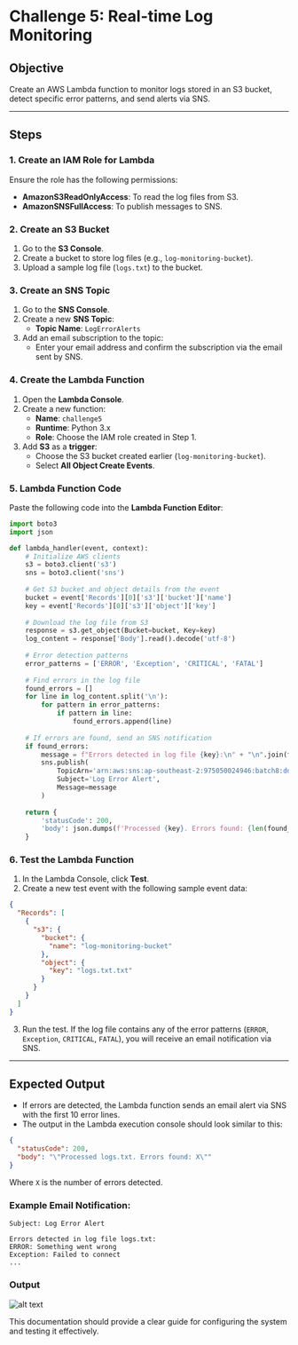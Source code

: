 # Challenge 5: Real-time Log Monitoring 

## Objective  
Create an AWS Lambda function to monitor logs stored in an S3 bucket, detect specific error patterns, and send alerts via SNS.

---

## Steps

### 1. **Create an IAM Role for Lambda**  
Ensure the role has the following permissions:
- **AmazonS3ReadOnlyAccess**: To read the log files from S3.
- **AmazonSNSFullAccess**: To publish messages to SNS.

### 2. **Create an S3 Bucket**  
1. Go to the **S3 Console**.
2. Create a bucket to store log files (e.g., `log-monitoring-bucket`).
3. Upload a sample log file (`logs.txt`) to the bucket.

### 3. **Create an SNS Topic**  
1. Go to the **SNS Console**.
2. Create a new **SNS Topic**:
   - **Topic Name**: `LogErrorAlerts`
3. Add an email subscription to the topic:
   - Enter your email address and confirm the subscription via the email sent by SNS.

### 4. **Create the Lambda Function**  
1. Open the **Lambda Console**.
2. Create a new function:
   - **Name**: `challenge5`
   - **Runtime**: Python 3.x
   - **Role**: Choose the IAM role created in Step 1.
3. Add **S3** as a **trigger**:
   - Choose the S3 bucket created earlier (`log-monitoring-bucket`).
   - Select **All Object Create Events**.

### 5. **Lambda Function Code**

Paste the following code into the **Lambda Function Editor**:

```python
import boto3
import json

def lambda_handler(event, context):
    # Initialize AWS clients
    s3 = boto3.client('s3')
    sns = boto3.client('sns')
    
    # Get S3 bucket and object details from the event
    bucket = event['Records'][0]['s3']['bucket']['name']
    key = event['Records'][0]['s3']['object']['key']
    
    # Download the log file from S3
    response = s3.get_object(Bucket=bucket, Key=key)
    log_content = response['Body'].read().decode('utf-8')
    
    # Error detection patterns
    error_patterns = ['ERROR', 'Exception', 'CRITICAL', 'FATAL']
    
    # Find errors in the log file
    found_errors = []
    for line in log_content.split('\n'):
        for pattern in error_patterns:
            if pattern in line:
                found_errors.append(line)
    
    # If errors are found, send an SNS notification
    if found_errors:
        message = f"Errors detected in log file {key}:\n" + "\n".join(found_errors[:10])
        sns.publish(
            TopicArn='arn:aws:sns:ap-southeast-2:975050024946:batch8:dd1ff5f9-b56f-42b9-b689-f8deb5c7178b',
            Subject='Log Error Alert',
            Message=message
        )
    
    return {
        'statusCode': 200,
        'body': json.dumps(f'Processed {key}. Errors found: {len(found_errors)}')
    }
```

### 6. **Test the Lambda Function**
1. In the Lambda Console, click **Test**.
2. Create a new test event with the following sample event data:

```json
{
  "Records": [
    {
      "s3": {
        "bucket": {
          "name": "log-monitoring-bucket"
        },
        "object": {
          "key": "logs.txt.txt"
        }
      }
    }
  ]
}
```
3. Run the test. If the log file contains any of the error patterns (`ERROR`, `Exception`, `CRITICAL`, `FATAL`), you will receive an email notification via SNS.

---

## Expected Output
- If errors are detected, the Lambda function sends an email alert via SNS with the first 10 error lines.
- The output in the Lambda execution console should look similar to this:

```json
{
  "statusCode": 200,
  "body": "\"Processed logs.txt. Errors found: X\""
}
```

Where `X` is the number of errors detected.

### Example Email Notification:
```
Subject: Log Error Alert

Errors detected in log file logs.txt:
ERROR: Something went wrong
Exception: Failed to connect
...
```
### Output
![alt text](image-1.png)



This documentation should provide a clear guide for configuring the system and testing it effectively.

